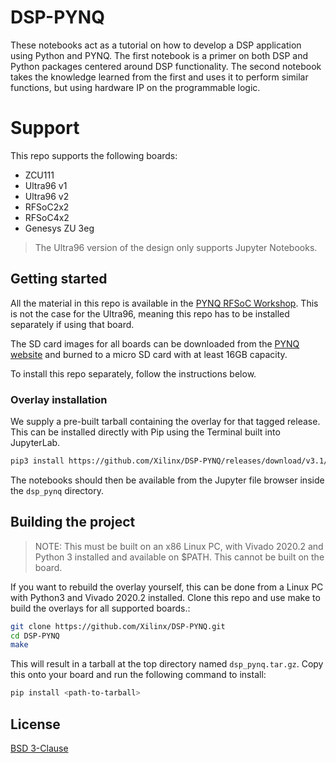 # DSP-PYNQ
These notebooks act as a tutorial on how to develop a DSP application using Python and PYNQ. The first notebook is a primer on both DSP and Python packages centered around DSP functionality. The second notebook takes the knowledge learned from the first and uses it to perform similar functions, but using hardware IP on the programmable logic.

# Support
This repo supports the following boards:
   - ZCU111
   - Ultra96 v1
   - Ultra96 v2
   - RFSoC2x2
   - RFSoC4x2
   - Genesys ZU 3eg

> The Ultra96 version of the design only supports Jupyter Notebooks.

## Getting started
All the material in this repo is available in the [PYNQ RFSoC Workshop](https://github.com/Xilinx/PYNQ_RFSOC_Workshop). This is not the case for the Ultra96, meaning this repo has to be installed separately if using that board.

The SD card images for all boards can be downloaded from the [PYNQ website](http://www.pynq.io/board.html) and burned to a micro SD card with at least 16GB capacity.

To install this repo separately, follow the instructions below.

### Overlay installation
We supply a pre-built tarball containing the overlay for that tagged release. This can be installed directly with Pip using the Terminal built into JupyterLab.

```bash
pip3 install https://github.com/Xilinx/DSP-PYNQ/releases/download/v3.1/dsp_pynq-3.1.tar.gz
```

The notebooks should then be available from the Jupyter file browser inside the `dsp_pynq` directory.

## Building the project 
> NOTE: This must be built on an x86 Linux PC, with Vivado 2020.2 and Python 3 installed and available on $PATH. This cannot be built on the board.

If you want to rebuild the overlay yourself, this can be done from a Linux PC with Python3 and Vivado 2020.2 installed. Clone this repo and use make to build the overlays for all supported boards.:

```sh
git clone https://github.com/Xilinx/DSP-PYNQ.git
cd DSP-PYNQ
make
```

This will result in a tarball at the top directory named `dsp_pynq.tar.gz`. Copy this onto your board and run the following command to install:

```sh
pip install <path-to-tarball>
```

## License
[BSD 3-Clause](https://github.com/Xilinx/DSP-PYNQ/blob/master/LICENSE)
